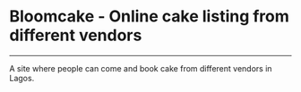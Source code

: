 # Bloomcake - Online cake listing from different vendors
____________________________________________________________________________

A site where people can come and book cake from different vendors in Lagos.